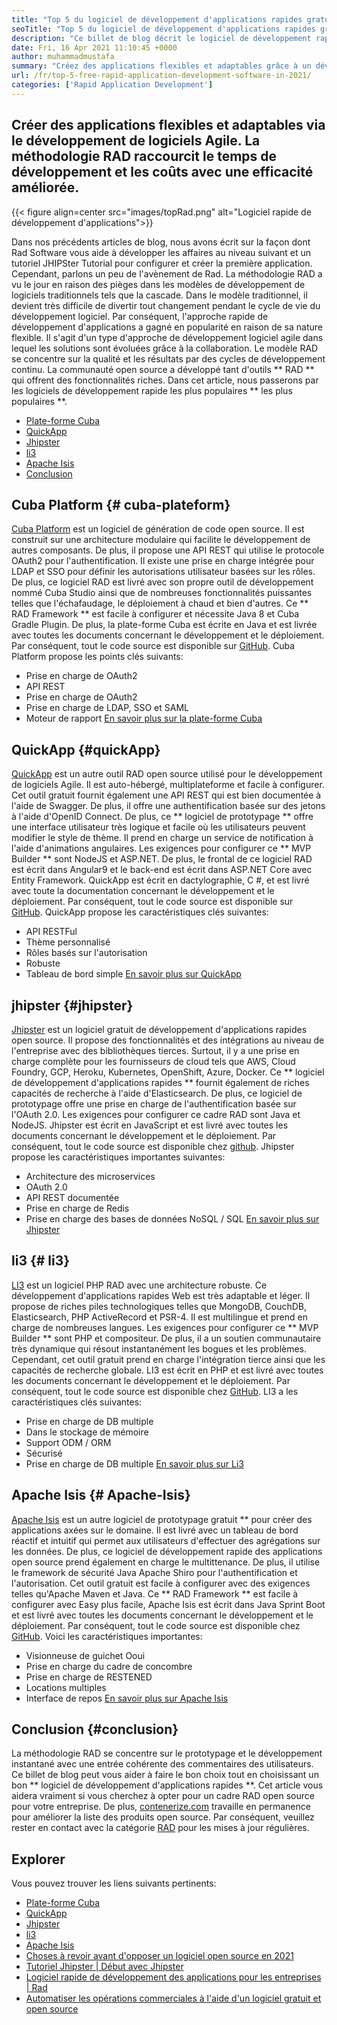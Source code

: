 ```yaml
---
title: "Top 5 du logiciel de développement d'applications rapides gratuit en 2021" 
seoTitle: "Top 5 du logiciel de développement d'applications rapides gratuit en 2021" 
description: "Ce billet de blog décrit le logiciel de développement rapide des applications rapides largement utilisés, notamment Cuba Platform, QuickApp, Jhitster, Li3 et Apache Isis." 
date: Fri, 16 Apr 2021 11:10:45 +0000
author: muhammadmustafa
summary: "Créez des applications flexibles et adaptables grâce à un développement de logiciels Agile. La méthodologie RAD raccourcit le temps de développement et les coûts avec une efficacité améliorée." 
url: /fr/top-5-free-rapid-application-development-software-in-2021/
categories: ['Rapid Application Development']
---
```


## Créer des applications flexibles et adaptables via le développement de logiciels Agile. La méthodologie RAD raccourcit le temps de développement et les coûts avec une efficacité améliorée.

{{< figure align=center src="images/topRad.png" alt="Logiciel rapide de développement d'applications">}}

Dans nos précédents articles de blog, nous avons écrit sur la façon dont Rad Software vous aide à développer les affaires au niveau suivant et un tutoriel JHIPSter Tutorial pour configurer et créer la première application. Cependant, parlons un peu de l'avènement de Rad. La méthodologie RAD a vu le jour en raison des pièges dans les modèles de développement de logiciels traditionnels tels que la cascade. Dans le modèle traditionnel, il devient très difficile de divertir tout changement pendant le cycle de vie du développement logiciel. Par conséquent, l'approche rapide de développement d'applications a gagné en popularité en raison de sa nature flexible. Il s'agit d'un type d'approche de développement logiciel agile dans lequel les solutions sont évoluées grâce à la collaboration. Le modèle RAD se concentre sur la qualité et les résultats par des cycles de développement continu. La communauté open source a développé tant d'outils ** RAD ** qui offrent des fonctionnalités riches. Dans cet article, nous passerons par les logiciels de développement rapide les plus populaires ** les plus populaires **.
  * [Plate-forme Cuba][1]
  * [QuickApp][2]
  * [Jhipster][3]
  * [li3][4]
  * [Apache Isis][5]
  * [Conclusion][6]

## Cuba Platform {# cuba-plateform}
[Cuba Platform][7] est un logiciel de génération de code open source. Il est construit sur une architecture modulaire qui facilite le développement de autres composants. De plus, il propose une API REST qui utilise le protocole OAuth2 pour l'authentification. Il existe une prise en charge intégrée pour LDAP et SSO pour définir les autorisations utilisateur basées sur les rôles. De plus, ce logiciel RAD est livré avec son propre outil de développement nommé Cuba Studio ainsi que de nombreuses fonctionnalités puissantes telles que l'échafaudage, le déploiement à chaud et bien d'autres. Ce ** RAD Framework ** est facile à configurer et nécessite Java 8 et Cuba Gradle Plugin. De plus, la plate-forme Cuba est écrite en Java et est livrée avec toutes les documents concernant le développement et le déploiement. Par conséquent, tout le code source est disponible sur [GitHub][8].
Cuba Platform propose les points clés suivants:
  * Prise en charge de OAuth2
  * API REST
  * Prise en charge de OAuth2
  * Prise en charge de LDAP, SSO et SAML
  * Moteur de rapport
[En savoir plus sur la plate-forme Cuba][9]

## QuickApp {#quickApp}
[QuickApp][10] est un autre outil RAD open source utilisé pour le développement de logiciels Agile. Il est auto-hébergé, multiplateforme et facile à configurer. Cet outil gratuit fournit également une API REST qui est bien documentée à l'aide de Swagger. De plus, il offre une authentification basée sur des jetons à l'aide d'OpenID Connect. De plus, ce ** logiciel de prototypage ** offre une interface utilisateur très logique et facile où les utilisateurs peuvent modifier le style de thème. Il prend en charge un service de notification à l'aide d'animations angulaires. Les exigences pour configurer ce ** MVP Builder ** sont NodeJS et ASP.NET. De plus, le frontal de ce logiciel RAD est écrit dans Angular9 et le back-end est écrit dans ASP.NET Core avec Entity Framework. QuickApp est écrit en dactylographie, C #, et est livré avec toute la documentation concernant le développement et le déploiement. Par conséquent, tout le code source est disponible sur [GitHub][8].
QuickApp propose les caractéristiques clés suivantes:
  * API RESTFul
  * Thème personnalisé
  * Rôles basés sur l'autorisation
  * Robuste
  * Tableau de bord simple
[En savoir plus sur QuickApp][11]

## jhipster {#jhipster}
[Jhipster][12] est un logiciel gratuit de développement d'applications rapides open source. Il propose des fonctionnalités et des intégrations au niveau de l'entreprise avec des bibliothèques tierces. Surtout, il y a une prise en charge complète pour les fournisseurs de cloud tels que AWS, Cloud Foundry, GCP, Heroku, Kubernetes, OpenShift, Azure, Docker. Ce ** logiciel de développement d'applications rapides ** fournit également de riches capacités de recherche à l'aide d'Elasticsearch. De plus, ce logiciel de prototypage offre une prise en charge de l'authentification basée sur l'OAuth 2.0. Les exigences pour configurer ce cadre RAD sont Java et NodeJS. Jhipster est écrit en JavaScript et est livré avec toutes les documents concernant le développement et le déploiement. Par conséquent, tout le code source est disponible chez [github][13].
Jhipster propose les caractéristiques importantes suivantes:
  * Architecture des microservices
  * OAuth 2.0
  * API REST documentée
  * Prise en charge de Redis
  * Prise en charge des bases de données NoSQL / SQL
[En savoir plus sur Jhipster][12]

## li3 {# li3}
[LI3][14] est un logiciel PHP RAD avec une architecture robuste. Ce développement d'applications rapides Web est très adaptable et léger. Il propose de riches piles technologiques telles que MongoDB, CouchDB, Elasticsearch, PHP ActiveRecord et PSR-4. Il est multilingue et prend en charge de nombreuses langues. Les exigences pour configurer ce ** MVP Builder ** sont PHP et compositeur. De plus, il a un soutien communautaire très dynamique qui résout instantanément les bogues et les problèmes. Cependant, cet outil gratuit prend en charge l'intégration tierce ainsi que les capacités de recherche globale. LI3 est écrit en PHP et est livré avec toutes les documents concernant le développement et le déploiement. Par conséquent, tout le code source est disponible chez [GitHub][15].
LI3 a les caractéristiques clés suivantes:
  * Prise en charge de DB multiple
  * Dans le stockage de mémoire
  * Support ODM / ORM
  * Sécurisé
  * Prise en charge de DB multiple
[En savoir plus sur Li3][16]

## Apache Isis {# Apache-Isis}
[Apache Isis][17] est un autre logiciel de prototypage gratuit ** pour créer des applications axées sur le domaine. Il est livré avec un tableau de bord réactif et intuitif qui permet aux utilisateurs d'effectuer des agrégations sur les données. De plus, ce logiciel de développement rapide des applications open source prend également en charge le multittenance. De plus, il utilise le framework de sécurité Java Apache Shiro pour l'authentification et l'autorisation. Cet outil gratuit est facile à configurer avec des exigences telles qu'Apache Maven et Java. Ce ** RAD Framework ** est facile à configurer avec Easy plus facile, Apache Isis est écrit dans Java Sprint Boot et est livré avec toutes les documents concernant le développement et le déploiement. Par conséquent, tout le code source est disponible chez [GitHub][18].
Voici les caractéristiques importantes:
  * Visionneuse de guichet Ooui
  * Prise en charge du cadre de concombre
  * Prise en charge de RESTENED
  * Locations multiples
  * Interface de repos
[En savoir plus sur Apache Isis][19]

## Conclusion {#conclusion}
La méthodologie RAD se concentre sur le prototypage et le développement instantané avec une entrée cohérente des commentaires des utilisateurs. Ce billet de blog peut vous aider à faire le bon choix tout en choisissant un bon ** logiciel de développement d'applications rapides **. Cet article vous aidera vraiment si vous cherchez à opter pour un cadre RAD open source pour votre entreprise. De plus, [contenerize.com][20] travaille en permanence pour améliorer la liste des produits open source. Par conséquent, veuillez rester en contact avec la catégorie [RAD][21] pour les mises à jour régulières.

## Explorer
Vous pouvez trouver les liens suivants pertinents:
  * [Plate-forme Cuba][7]
  * [QuickApp][10]
  * [Jhipster][12]
  * [li3][22]
  * [Apache Isis][17]
  * [Choses à revoir avant d'opposer un logiciel open source en 2021][23]
  * [Tutoriel Jhipster | Début avec Jhipster][24]
  * [Logiciel rapide de développement des applications pour les entreprises | Rad][25]
  * [Automatiser les opérations commerciales à l'aide d'un logiciel gratuit et open source][26]

  
[1]: #CUBA-Platform
[2]: #QuickApp
[3]: #Jhipster
[4]: #li3
[5]: #Apache-Isis
[6]: #Conclusion
[7]: https://products.containerize.com/rad/cuba
[8]: https://github.com/cuba-platform/cuba
[9]: https://www.cuba-platform.com/
[10]: https://products.containerize.com/rad/quickapp
[11]: https://www.ebenmonney.com/quickapp-asp-net-core-angular-startup-project-template/
[12]: https://products.containerize.com/rad/jhipster
[13]: https://github.com/jhipster/generator-jhipster
[14]: https://products.containerize.com/rad/li3/
[15]: https://github.com/UnionOfRAD/lithium
[16]: https://li3.me/
[17]: https://products.containerize.com/rad/apache-isis
[18]: https://github.com/apache/isis
[19]: https://isis.apache.org/
[20]: https://www.containerize.com/
[21]: https://products.containerize.com/rad
[22]: https://products.containerize.com/rad/li3
[23]: https://blog.containerize.com/cmdb-software/things-to-review-before-opting-open-source-software-in-2021/
[24]: https://blog.containerize.com/rapid-application-development/jhipster-tutorial-getting-started-with-rad-software/
[25]: https://blog.containerize.com/rapid-application-development/rapid-application-development-software-for-business-rad/
[26]: https://blog.containerize.com/blogging/automate-business-operations-using-open-source-software/
